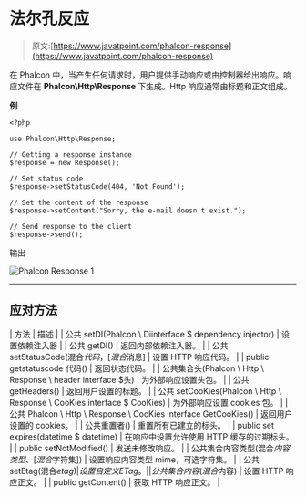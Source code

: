# 法尔孔反应

> 原文:[https://www.javatpoint.com/phalcon-response](https://www.javatpoint.com/phalcon-response)

在 Phalcon 中，当产生任何请求时，用户提供手动响应或由控制器给出响应。响应文件在 **Phalcon\Http\Response** 下生成。Http 响应通常由标题和正文组成。

**例**

```
<?php

use Phalcon\Http\Response;

// Getting a response instance
$response = new Response();

// Set status code
$response->setStatusCode(404, 'Not Found');

// Set the content of the response
$response->setContent("Sorry, the e-mail doesn't exist.");

// Send response to the client
$response->send();

```

输出

![Phalcon Response 1](../Images/8258e7d9e3c731df9a03c507a12342c0.png)

* * *

## 应对方法

| 方法 | 描述 |
| 公共 setDI(Phalcon \ Diinterface $ dependency injector) | 设置依赖注入器 |
| 公共 getDI() | 返回内部依赖注入器。 |
| 公共 setStatusCode(混合$代码，[混合$消息] | 设置 HTTP 响应代码。 |
| public getstatuscode 代码() | 返回状态代码。 |
| 公共集合头(Phalcon \ Http \ Response \ header interface $头) | 为外部响应设置头包。 |
| 公共 getHeaders() | 返回用户设置的标题。 |
| 公共 setCooKies(Phalcon \ Http \ Response \ CooKies interface $ CooKies) | 为外部响应设置 cookies 包。 |
| 公共 Phalcon \ Http \ Response \ CooKies interface GetCooKies() | 返回用户设置的 cookies。 |
| 公共重置者() | 重置所有已建立的标头。 |
| public set expires(datetime $ datetime) | 在响应中设置允许使用 HTTP 缓存的过期标头。 |
| public setNotModified() | 发送未修改响应。 |
| 公共集合内容类型(混合$内容类型、[混合$字符集]) | 设置响应内容类型 mime，可选字符集。 |
| 公共 setEtag(混合$etag) | 设置自定义 ETag。 |
| 公共集合内容(混合$内容) | 设置 HTTP 响应正文。 |
| public getContent() | 获取 HTTP 响应正文。 |